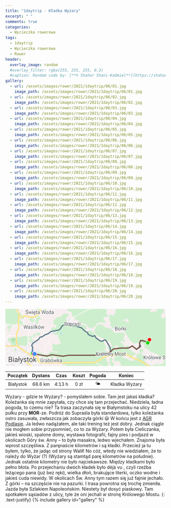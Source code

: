 ```yaml
---
title: "1daytrip - Kładka Wyżary"
excerpt: " "
comments: true
categories:
  - Wycieczka rowerowa
tags:
  - 1daytrip
  - Wycieczka rowerowa
  - Rower
header:
  overlay_image: random
  #overlay_filter: rgba(255, 255, 255, 0.3)
  #caption: Random code by: [**© Shahar Shani-Kadmiel**](https://shaharkadmiel.github.io)"
gallery:
  - url: /assets/images/rower/2021/1daytrip/06/01.jpg
    image_path: /assets/images/rower/2021/1daytrip/06/01.jpg
  - url: /assets/images/rower/2021/1daytrip/06/02.jpg
    image_path: /assets/images/rower/2021/1daytrip/06/02.jpg
  - url: /assets/images/rower/2021/1daytrip/06/03.jpg
    image_path: /assets/images/rower/2021/1daytrip/06/03.jpg
  - url: /assets/images/rower/2021/1daytrip/06/04.jpg
    image_path: /assets/images/rower/2021/1daytrip/06/04.jpg
  - url: /assets/images/rower/2021/1daytrip/06/05.jpg
    image_path: /assets/images/rower/2021/1daytrip/06/05.jpg
  - url: /assets/images/rower/2021/1daytrip/06/06.jpg
    image_path: /assets/images/rower/2021/1daytrip/06/06.jpg
  - url: /assets/images/rower/2021/1daytrip/06/07.jpg
    image_path: /assets/images/rower/2021/1daytrip/06/07.jpg
  - url: /assets/images/rower/2021/1daytrip/06/08.jpg
    image_path: /assets/images/rower/2021/1daytrip/06/08.jpg
  - url: /assets/images/rower/2021/1daytrip/06/09.jpg
    image_path: /assets/images/rower/2021/1daytrip/06/09.jpg
  - url: /assets/images/rower/2021/1daytrip/06/10.jpg
    image_path: /assets/images/rower/2021/1daytrip/06/10.jpg
  - url: /assets/images/rower/2021/1daytrip/06/11.jpg
    image_path: /assets/images/rower/2021/1daytrip/06/11.jpg
  - url: /assets/images/rower/2021/1daytrip/06/12.jpg
    image_path: /assets/images/rower/2021/1daytrip/06/12.jpg
  - url: /assets/images/rower/2021/1daytrip/06/13.jpg
    image_path: /assets/images/rower/2021/1daytrip/06/13.jpg
  - url: /assets/images/rower/2021/1daytrip/06/14.jpg
    image_path: /assets/images/rower/2021/1daytrip/06/14.jpg
  - url: /assets/images/rower/2021/1daytrip/06/15.jpg
    image_path: /assets/images/rower/2021/1daytrip/06/15.jpg
  - url: /assets/images/rower/2021/1daytrip/06/16.jpg
    image_path: /assets/images/rower/2021/1daytrip/06/16.jpg
  - url: /assets/images/rower/2021/1daytrip/06/17.jpg
    image_path: /assets/images/rower/2021/1daytrip/06/17.jpg
  - url: /assets/images/rower/2021/1daytrip/06/18.jpg
    image_path: /assets/images/rower/2021/1daytrip/06/18.jpg
  - url: /assets/images/rower/2021/1daytrip/06/19.jpg
    image_path: /assets/images/rower/2021/1daytrip/06/19.jpg
  - url: /assets/images/rower/2021/1daytrip/06/20.jpg
    image_path: /assets/images/rower/2021/1daytrip/06/20.jpg
---
```

![mapka](/assets/images/rower/2021/1daytrip/06/mapka.png)

|Początek|Dystans|Czas|Koszt|Pogoda|Koniec|
|:---:|:---:|:---:|:---:|:---:|:---:|
|Białystok|68.6 km|4:13 h|0 zł|🌤️|Kładka Wyżary|

Wyżary - gdzie te Wyżary? - pomyślałem sobie. Tam jest jakaś kładka? Koleżanka się mnie zapytała, czy chce się tam przejechać. Niedziela, ładna pogoda, to czemu nie? Ta trasa zaczynała się w Białymstoku na ulicy 42 pułku przy **MOR**-ze. Podróż do Supraśla była standardowa, tylko koleżanka ostro zasuwała, zwłaszcza jak zobaczyła górki :smiley: W końcu jest z [AGR Podlasie](https://www.facebook.com/bialystok.druzyna.rowerowa/). Ja ledwo nadążałem, ale taki trening też jest dobry. Jednak ciągle nie mogłem sobie przypomnieć, co to za Wyżary. Potem była Cieliczanka, jakieś wioski, spalone domy, wystawa fotografii, fajny pies i podjazd w okolicach Góry św. Anny – to była masakra, ledwo wjechałem. Znajoma była wprost szczęśliwa. Z paręnaście kilometrów i są kładki. Przecież ja tu byłem, tylko, że jadąc od strony Walił! No cóż, wtedy nie wiedziałem, że to należy do Wyżar (?) (Wyżary są stamtąd parę kilometrów na południe). Jednak ostatnie kilometry nie było najciekawsze. Między kładkami było pełno błota. Po przejechaniu dwóch kładek było déjà vu , czyli rzeźba leżącego pana (już bez ręki), wielka dłoń, brakujące literki, oczko wodne i jakieś cuda niewidy. W okolicach Św. Anny tym razem się już fajnie jechało. Z górki – na szczęście nie na pazurki. I trasa powrotna się trochę zmieniła. Jazda była Szlakiem Napoleońskim. Niestety był dosyć piaskowy. Tam spotkałem sąsiadów z ulicy, tyle że oni jechali w stronę Królowego Mostu.
{: .text-justify}
{% include gallery id="gallery" %}
